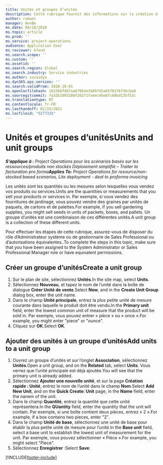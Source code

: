 ```yaml
---
title: Unités et groupes d’unités
description: Cette rubrique fournit des informations sur la création d’unités et de groupes d’unités dans Dynamics 365 Project Operations.
author: rumant
manager: AnnBe
ms.date: 09/18/2020
ms.topic: article
ms.prod: ''
ms.service: project-operations
audience: Application User
ms.reviewer: kfend
ms.search.scope: ''
ms.custom: ''
ms.assetid: ''
ms.search.region: Global
ms.search.industry: Service industries
ms.author: suvaidya
ms.dyn365.ops.version: ''
ms.search.validFrom: 2020-10-01
ms.openlocfilehash: 162366f4b7aa678b4e39d9745a657037bf36cbe0
ms.sourcegitcommit: fa32b1893286f20271fa4ec4be8fc68bd135f53c
ms.translationtype: HT
ms.contentlocale: fr-FR
ms.lasthandoff: 02/15/2021
ms.locfileid: "5277335"
---
```

# <a name="units-and-unit-groups"></a><span data-ttu-id="02f6e-103">Unités et groupes d’unités</span><span class="sxs-lookup"><span data-stu-id="02f6e-103">Units and unit groups</span></span>

<span data-ttu-id="02f6e-104">_**S’applique à :** Project Operations pour les scénarios basés sur les ressources/produits non stockés Déploiement simplifié – Traiter la facturation pro forma_</span><span class="sxs-lookup"><span data-stu-id="02f6e-104">_**Applies To:** Project Operations for resource/non-stocked based scenarios, Lite deployment - deal to proforma invoicing_</span></span>

<span data-ttu-id="02f6e-105">Les unités sont les quantités ou les mesures selon lesquelles vous vendez vos produits ou services.</span><span class="sxs-lookup"><span data-stu-id="02f6e-105">Units are the quantities or measurements that you sell your products or services in.</span></span> <span data-ttu-id="02f6e-106">Par exemple, si vous vendez des fournitures de jardinage, vous pouvez vendre des graines par unités de paquets, de cartons et de palettes.</span><span class="sxs-lookup"><span data-stu-id="02f6e-106">For example, if you sell gardening supplies, you might sell seeds in units of packets, boxes, and pallets.</span></span> <span data-ttu-id="02f6e-107">Un groupe d’unités est une combinaison de ces différentes unités.</span><span class="sxs-lookup"><span data-stu-id="02f6e-107">A unit group is a collection of these different units.</span></span>

<span data-ttu-id="02f6e-108">Pour effectuer les étapes de cette rubrique, assurez-vous de disposer du rôle d’Administrateur système ou de gestionnaire de Sales Professional ou d’autorisations équivalentes..</span><span class="sxs-lookup"><span data-stu-id="02f6e-108">To complete the steps in this topic, make sure that you have been assigned to the System Administrator or Sales Professional Manager role or have equivalent permissions.</span></span>

## <a name="create-a-unit-group"></a><span data-ttu-id="02f6e-109">Créer un groupe d’unités</span><span class="sxs-lookup"><span data-stu-id="02f6e-109">Create a unit group</span></span>

1. <span data-ttu-id="02f6e-110">Sur le plan de site, sélectionnez **Unités**.</span><span class="sxs-lookup"><span data-stu-id="02f6e-110">In the site map, select **Units**.</span></span>
2. <span data-ttu-id="02f6e-111">Sélectionnez **Nouveau**, et tapez le nom de l’unité dans la boîte de dialogue **Créer Unité de vente**.</span><span class="sxs-lookup"><span data-stu-id="02f6e-111">Select **New**, and in the **Create Unit Group** dialog box, enter the unit name.</span></span>
3. <span data-ttu-id="02f6e-112">Dans le champ **Unité principale**, entrez la plus petite unité de mesure courante dans laquelle le produit doit être vendu.</span><span class="sxs-lookup"><span data-stu-id="02f6e-112">In the **Primary unit** field, enter the lowest common unit of measure that the product will be sold in.</span></span> <span data-ttu-id="02f6e-113">Par exemple, vous pouvez entrer « pièce » ou « once ».</span><span class="sxs-lookup"><span data-stu-id="02f6e-113">For example, you might enter "piece" or "ounce".</span></span>
4. <span data-ttu-id="02f6e-114">Cliquez sur **OK**.</span><span class="sxs-lookup"><span data-stu-id="02f6e-114">Select **OK**.</span></span>

## <a name="add-units-to-a-unit-group"></a><span data-ttu-id="02f6e-115">Ajouter des unités à un groupe d’unités</span><span class="sxs-lookup"><span data-stu-id="02f6e-115">Add units to a unit group</span></span>

1. <span data-ttu-id="02f6e-116">Ouvrez un groupe d’unités et sur l’onglet **Association**, sélectionnez **Unités**.</span><span class="sxs-lookup"><span data-stu-id="02f6e-116">Open a unit group, and on the **Related** tab, select **Units**.</span></span> <span data-ttu-id="02f6e-117">Vous verrez que l’unité principale est déjà ajoutée.</span><span class="sxs-lookup"><span data-stu-id="02f6e-117">You will see that the primary unit is already added.</span></span>
2. <span data-ttu-id="02f6e-118">Sélectionnez **Ajouter une nouvelle unité**, et sur la page **Création rapide : Unité**, entrez le nom de l’unité dans le champ **Nom**.</span><span class="sxs-lookup"><span data-stu-id="02f6e-118">Select **Add New Unit**, and on the **Quick Create: Unit** page, in the **Name** field, enter the nanem of the unit.</span></span>
3. <span data-ttu-id="02f6e-119">Dans le champ **Quantité**, entrez la quantité que cette unité représentera.</span><span class="sxs-lookup"><span data-stu-id="02f6e-119">In the **QUantity** field, enter the quantity that the unit will contain.</span></span> <span data-ttu-id="02f6e-120">Par exemple, si une boîte contient deux pièces, entrez « 2 ».</span><span class="sxs-lookup"><span data-stu-id="02f6e-120">For example, if a box contains two pieces, enter "2".</span></span> 
4. <span data-ttu-id="02f6e-121">Dans le champ **Unité de base**, sélectionnez une unité de base pour établir la plus petite unité de mesure pour l’unité.</span><span class="sxs-lookup"><span data-stu-id="02f6e-121">In the **Base unit** field, select a base unit to establish the lowest unit of measurement for the unit.</span></span> <span data-ttu-id="02f6e-122">Par exemple, vous pouvez sélectionner « Pièce ».</span><span class="sxs-lookup"><span data-stu-id="02f6e-122">For example, you might select "Piece".</span></span>
5. <span data-ttu-id="02f6e-123">Sélectionnez **Enregistrer** :</span><span class="sxs-lookup"><span data-stu-id="02f6e-123">Select **Save**:</span></span>


[!INCLUDE[footer-include](../includes/footer-banner.md)]
